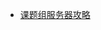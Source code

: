 - [课题组服务器攻略](Resources/ServerTuto/)

<!-- 如果新增文章需要在
1. 该文件中新增条目
2. Resources目录新增文件夹
3. Links.md新增链接 -->